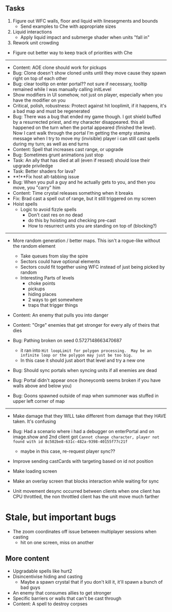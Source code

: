 ## Tasks
1. Figure out WFC walls, floor and liquid with linesegments and bounds
    - Send examples to Che with appropriate sizes
2. Liquid interactions
    - Apply liquid impact and submerge shader when units "fall in"
3. Rework unit crowding
- Figure out better way to keep track of priorities with Che
------
- Content: AOE clone should work for pickups
- Bug: Clone doesn't show cloned units until they move cause they spawn right on top of each other
- Bug: clear tooltip on enter portal?? not sure if necessary, tooltip remained while I was manually calling initLevel
- Show modifiers in UI somehow, not just on player, especially when you have the modifier on you
- Critical, polish, robustness: Protect against hit looplimit, if it happens, it's a bad map and must be regenerated
- Bug: There was a bug that ended my game though. I got shield buffed by a resurrected priest, and my character disappeared. this all happened on the turn when the portal appeared (finished the level). Now I cant walk through the portal
I'm getting the empty stamina message when I try to move my (invisible) player
i can still cast spells during my turn; as well as end turns
- Content: Spell that increases cast range, or upgrade
- Bug: Sometimes grunt animations just stop
- Task: An ally that has died at all (even if ressed) should lose their upgrade priviledge
- Task: Better shaders for lava?
- **!**Fix host alt-tabbing issue
- Bug: When you pull a guy and he actually gets to you, and then you move, you "carry" him
- Content: Time crystal releases something when it breaks
- Fix: Brad cast a spell out of range, but it still triggered on my screen
- Hoist spells
    - Logic to avoid fizzle spells
        - Don't cast res on no dead
        - do this by hoisting and checking pre-cast
        - How to resurrect units you are standing on top of (blocking?)
---
- More random generation / better maps.  This isn't a rogue-like without the random element
    - Take queues from slay the spire
    - Sectors could have optional elements
    - Sectors could fit together using WFC instead of just being picked by random
    - Interesting Parts of levels
        - choke points
        - pickups
        - hiding places
        - 2 ways to get somewhere
        - traps that trigger things

- Content: An enemy that pulls you into danger
- Content: "Orge" enemies that get stronger for every ally of theirs that dies
- Bug: Pathing broken on seed 0.5727148663470687 
    - it ran into `Hit loopLimit for polygon processing.  May be an infinite loop or the polygon may just be too big.`
    - In this case it should just abort that level and try a new one
- Bug: Should sync portals when syncing units if all enemies are dead
- Bug: Portal didn't appear once (honeycomb seems broken if you have walls above and below you)
- Bug: Goons spawned outside of map when summoner was stuffed in upper left corner of map

---
- Make damage that they WILL take different from damage that they HAVE taken.  It's confusing

- Bug: Had a scenario where i had a debugger on enterPortal and on image.show
and 2nd client got `Cannot change character, player not found with id 8c502be8-631c-482a-9398-40155f77c21f`
    - maybe in this case, re-request player sync??
- Improve sending castCards with targeting based on id not position
- Make loading screen
- Make an overlay screen that blocks interaction while waiting for sync
- Unit movement desync occurred between clients when one client has CPU throttled, the non throttled client has the unit move much farther

# Stale, but important bugs

- The zoom coordinates off issue between multiplayer sessions when casting
    - hit on one screen, miss on another


## More content
- Upgradable spells like hurt2
- Disincentivise hiding and casting
    - Maybe a spawn crystal that if you don't kill it, it'll spawn a bunch of bad guys
- An enemy that consumes allies to get stronger
- Specific barriers or walls that can't be cast through
- Content: A spell to destroy corpses